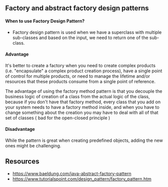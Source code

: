 ## Factory and abstract factory design patterns

#### When to use Factory Design Pattern?

* Factory design pattern is used when we have a superclass with multiple sub-classes and based on the input, we need to return one of the sub-class.

#### Advantage

It's better to create a factory when you need to create complex products (i.e. "encapsulate" a complex product creation process),
have a single point of control for multiple products, or need to manage the lifetime and/or resources that these products consume from a single point of reference.

The advantage of using the factory method pattern is that you decouple the business logic of creation of a class from the actual logic of the class,
because if you don't have that factory method, every class that you add on your system needs to have a factory method inside,
and when you have to change something about the creation you may have to deal with all of that set of classes ( bad for the open-closed principle )

#### Disadvantage

While the pattern is great when creating predefined objects, adding the new ones might be challenging.

## Resources
* https://www.baeldung.com/java-abstract-factory-pattern
* https://www.tutorialspoint.com/design_pattern/factory_pattern.htm

